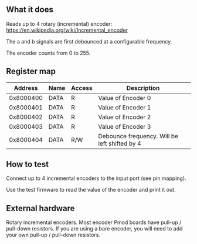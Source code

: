 <!---

This file is used to generate your project datasheet. Please fill in the information below and delete any unused
sections.

You can also include images in this folder and reference them in the markdown. Each image must be less than
512 kb in size, and the combined size of all images must be less than 1 MB.
-->

## What it does

Reads up to 4 rotary (incremental) encoder: https://en.wikipedia.org/wiki/Incremental_encoder

The a and b signals are first debounced at a configurable frequency.

The encoder counts from 0 to 255.

## Register map

| Address      | Name  | Access | Description                                                         |
|--------------|-------|--------|---------------------------------------------------------------------|
| 0x8000400    | DATA  | R      | Value of Encoder 0                                                  |
| 0x8000401    | DATA  | R      | Value of Encoder 1                                                  |
| 0x8000402    | DATA  | R      | Value of Encoder 2                                                  |
| 0x8000403    | DATA  | R      | Value of Encoder 3                                                  |
| 0x8000404    | DATA  | R/W    | Debounce frequency. Will be left shifted by 4                       |

## How to test

Connect up to 4 incremental encoders to the input port (see pin mapping).

Use the test firmware to read the value of the encoder and print it out.

## External hardware

Rotary incremental encoders. Most encoder Pmod boards have pull-up / pull-down resistors. If you are
using a bare encoder, you will need to add your own pull-up / pull-down resistors.
